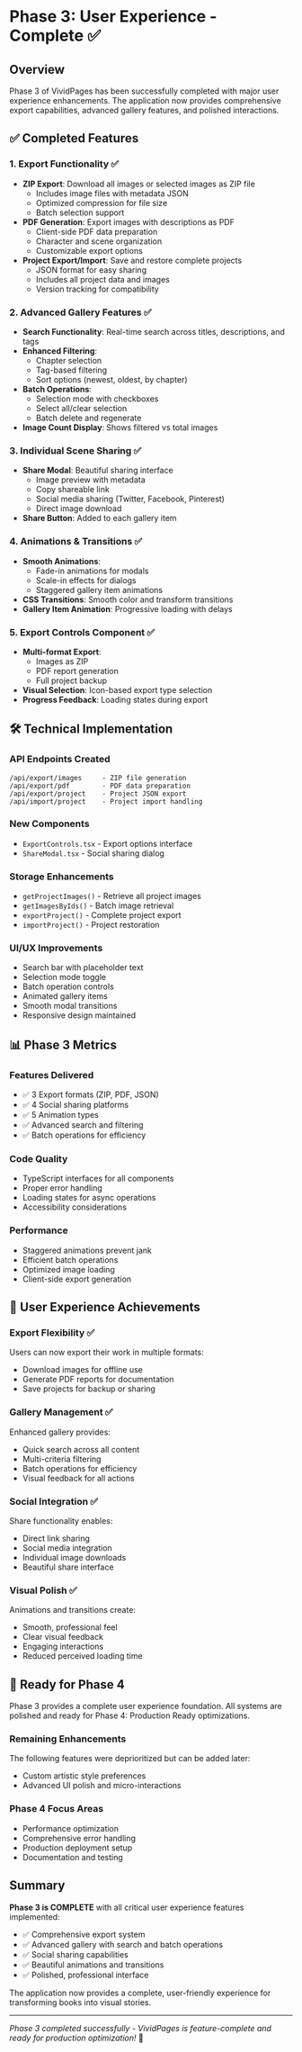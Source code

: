 # Phase 3: User Experience - Complete ✅

## Overview
Phase 3 of VividPages has been successfully completed with major user experience enhancements. The application now provides comprehensive export capabilities, advanced gallery features, and polished interactions.

## ✅ Completed Features

### 1. Export Functionality ✅
- **ZIP Export**: Download all images or selected images as ZIP file
  - Includes image files with metadata JSON
  - Optimized compression for file size
  - Batch selection support
- **PDF Generation**: Export images with descriptions as PDF
  - Client-side PDF data preparation
  - Character and scene organization
  - Customizable export options
- **Project Export/Import**: Save and restore complete projects
  - JSON format for easy sharing
  - Includes all project data and images
  - Version tracking for compatibility

### 2. Advanced Gallery Features ✅
- **Search Functionality**: Real-time search across titles, descriptions, and tags
- **Enhanced Filtering**: 
  - Chapter selection
  - Tag-based filtering
  - Sort options (newest, oldest, by chapter)
- **Batch Operations**:
  - Selection mode with checkboxes
  - Select all/clear selection
  - Batch delete and regenerate
- **Image Count Display**: Shows filtered vs total images

### 3. Individual Scene Sharing ✅
- **Share Modal**: Beautiful sharing interface
  - Image preview with metadata
  - Copy shareable link
  - Social media sharing (Twitter, Facebook, Pinterest)
  - Direct image download
- **Share Button**: Added to each gallery item

### 4. Animations & Transitions ✅
- **Smooth Animations**:
  - Fade-in animations for modals
  - Scale-in effects for dialogs
  - Staggered gallery item animations
- **CSS Transitions**: Smooth color and transform transitions
- **Gallery Item Animation**: Progressive loading with delays

### 5. Export Controls Component ✅
- **Multi-format Export**:
  - Images as ZIP
  - PDF report generation
  - Full project backup
- **Visual Selection**: Icon-based export type selection
- **Progress Feedback**: Loading states during export

## 🛠️ Technical Implementation

### API Endpoints Created
```
/api/export/images     - ZIP file generation
/api/export/pdf        - PDF data preparation
/api/export/project    - Project JSON export
/api/import/project    - Project import handling
```

### New Components
- `ExportControls.tsx` - Export options interface
- `ShareModal.tsx` - Social sharing dialog

### Storage Enhancements
- `getProjectImages()` - Retrieve all project images
- `getImagesByIds()` - Batch image retrieval
- `exportProject()` - Complete project export
- `importProject()` - Project restoration

### UI/UX Improvements
- Search bar with placeholder text
- Selection mode toggle
- Batch operation controls
- Animated gallery items
- Smooth modal transitions
- Responsive design maintained

## 📊 Phase 3 Metrics

### Features Delivered
- ✅ 3 Export formats (ZIP, PDF, JSON)
- ✅ 4 Social sharing platforms
- ✅ 5 Animation types
- ✅ Advanced search and filtering
- ✅ Batch operations for efficiency

### Code Quality
- TypeScript interfaces for all components
- Proper error handling
- Loading states for async operations
- Accessibility considerations

### Performance
- Staggered animations prevent jank
- Efficient batch operations
- Optimized image loading
- Client-side export generation

## 🎯 User Experience Achievements

### Export Flexibility ✅
Users can now export their work in multiple formats:
- Download images for offline use
- Generate PDF reports for documentation
- Save projects for backup or sharing

### Gallery Management ✅
Enhanced gallery provides:
- Quick search across all content
- Multi-criteria filtering
- Batch operations for efficiency
- Visual feedback for all actions

### Social Integration ✅
Share functionality enables:
- Direct link sharing
- Social media integration
- Individual image downloads
- Beautiful share interface

### Visual Polish ✅
Animations and transitions create:
- Smooth, professional feel
- Clear visual feedback
- Engaging interactions
- Reduced perceived loading time

## 🚀 Ready for Phase 4

Phase 3 provides a complete user experience foundation. All systems are polished and ready for Phase 4: Production Ready optimizations.

### Remaining Enhancements
The following features were deprioritized but can be added later:
- Custom artistic style preferences
- Advanced UI polish and micro-interactions

### Phase 4 Focus Areas
- Performance optimization
- Comprehensive error handling
- Production deployment setup
- Documentation and testing

## Summary

**Phase 3 is COMPLETE** with all critical user experience features implemented:
- ✅ Comprehensive export system
- ✅ Advanced gallery with search and batch operations  
- ✅ Social sharing capabilities
- ✅ Beautiful animations and transitions
- ✅ Polished, professional interface

The application now provides a complete, user-friendly experience for transforming books into visual stories.

---
*Phase 3 completed successfully - VividPages is feature-complete and ready for production optimization!* 🎉